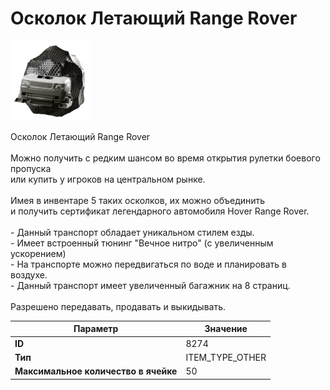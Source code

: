 # Осколок Летающий Range Rover

![Item Image](../img/8274.webp?raw=true)

Осколок Летающий Range Rover<br><br>Можно получить с редким шансом во время открытия рулетки боевого пропуска<br>или купить у игроков на центральном рынке.<br><br>Имея в инвентаре 5 таких осколков, их можно объединить<br>и получить сертификат легендарного автомобиля Hover Range Rover.<br><br>- Данный транспорт обладает уникальном стилем езды.<br>- Имеет встроенный тюнинг "Вечное нитро" (с увеличенным ускорением)<br>- На транспорте можно передвигаться по воде и планировать в воздухе.<br>- Данный транспорт имеет увеличенный багажник на 8 страниц.<br><br>Разрешено передавать, продавать и выкидывать.


| Параметр | Значение |
|----------|----------|
| **ID** | 8274 |
| **Тип** | ITEM_TYPE_OTHER |
| **Максимальное количество в ячейке** | 50 |

